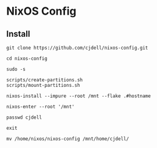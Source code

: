# NixOS Config

## Install

    git clone https://github.com/cjdell/nixos-config.git

    cd nixos-config

    sudo -s

    scripts/create-partitions.sh
    scripts/mount-partitions.sh

    nixos-install --impure --root /mnt --flake .#hostname

    nixos-enter --root '/mnt'

    passwd cjdell

    exit

    mv /home/nixos/nixos-config /mnt/home/cjdell/
